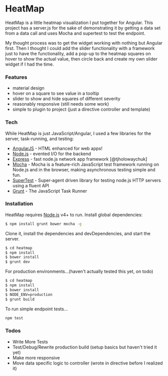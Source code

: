 # HeatMap

HeatMap is a little heatmap visualization I put together for Angular. This project has a server.js for the sake of demonstrating it by getting a data set from a data call and uses Mocha and supertest to test the endpoint.

My thought process was to get the widget working with nothing but Angular first. Then I thought I could add the slider functionality with a framework just to have the functionality, add a pop-up to the heatmap squares on hover to show the actual value, then circle back and create my own slider widget if I had the time.

### Features
 - material design
 - hover on a square to see value in a tooltip
 - slider to show and hide squares of different severity
 - reasonably responsive (still needs some work)
 - simple to plugin to project (just a directive controller and template)

### Tech

While HeatMap is just JavaScript/Angular, I used a few libraries for the server, task-running, and testing:

* [AngularJS](http://angularjs.org) - HTML enhanced for web apps!
* [Node.js](https://nodejs.org/) - evented I/O for the backend
* [Express](http://expressjs.com) - fast node.js network app framework [@tjholowaychuk]
* [Mocha](https://mochajs.org/) - Mocha is a feature-rich JavaScript test framework running on Node.js and in the browser, making asynchronous testing simple and fun.
* [SuperTest](https://github.com/visionmedia/supertest) - Super-agent driven library for testing node.js HTTP servers using a fluent API
* [Grunt](http://gruntjs.com/) - The JavaScript Task Runner

### Installation

HeatMap requires [Node.js](https://nodejs.org/) v4+ to run.
Install global dependencies:
```sh
$ npm install grunt bower mocha -g
```

Clone it, install the dependencies and devDependencies, and start the server.

```sh
$ cd heatmap
$ npm install
$ bower install
$ grunt dev
```

For production environments...(haven't actually tested this yet, on todo)

```sh
$ cd heatmap
$ npm install
$ bower install
$ NODE_ENV=production
$ grunt build
```

To run simple endpoint tests...
```sh
npm test
```

### Todos

 - Write More Tests
 - Test/Debug/Rewrite production build (setup basics but haven't tried it yet)
 - Make more responsive
 - Move data specific logic to controller (wrote in directive before I realized it)